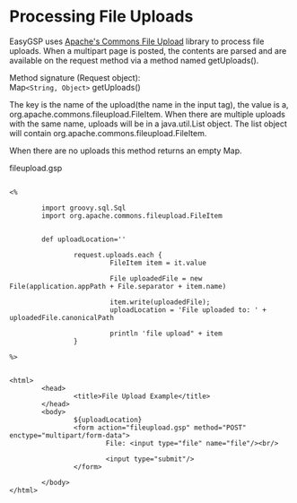 # Processing File Uploads #

EasyGSP uses [Apache's Commons File Upload](http://commons.apache.org/fileupload/) library to process file uploads.
When a multipart page is posted, the contents are parsed and are available on the request method via a method named getUploads().


Method signature (Request object):<br />
Map`<String, Object>` getUploads()

The key is the name of the upload(the name in the input tag), the value is a, org.apache.commons.fileupload.FileItem.  When there are multiple uploads with the same name, uploads will be in a java.util.List object. The list object will contain org.apache.commons.fileupload.FileItem.


When there are no uploads this method returns an empty Map.


fileupload.gsp
```

<%

        import groovy.sql.Sql
        import org.apache.commons.fileupload.FileItem


        def uploadLocation=''

                request.uploads.each {
                         FileItem item = it.value

                         File uploadedFile = new File(application.appPath + File.separator + item.name)

                         item.write(uploadedFile);
                         uploadLocation = 'File uploaded to: ' + uploadedFile.canonicalPath 

                         println 'file upload" + item
                }

%>


<html>
        <head>
                <title>File Upload Example</title>
        </head>
        <body>
                ${uploadLocation}
                <form action="fileupload.gsp" method="POST" enctype="multipart/form-data">
                        File: <input type="file" name="file"/><br/>

                        <input type="submit"/>
                </form>

        </body>
</html>


```